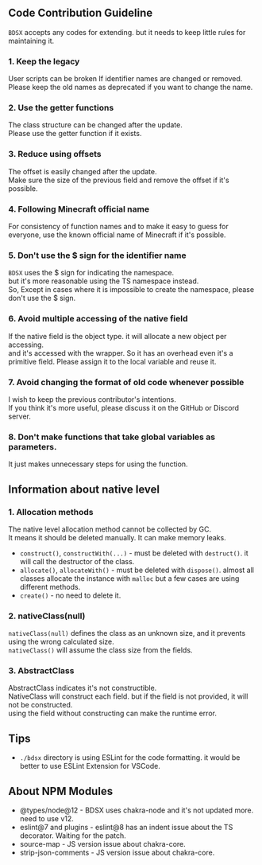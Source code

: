 ## Code Contribution Guideline
`BDSX` accepts any codes for extending. but it needs to keep little rules for maintaining it.

### 1. Keep the legacy
User scripts can be broken If identifier names are changed or removed.  
Please keep the old names as deprecated if you want to change the name.

### 2. Use the getter functions
The class structure can be changed after the update.  
Please use the getter function if it exists.

### 3. Reduce using offsets
The offset is easily changed after the update.  
Make sure the size of the previous field and remove the offset if it's possible.  

### 4. Following Minecraft official name
For consistency of function names and to make it easy to guess for everyone, use the known official name of Minecraft if it's possible.

### 5. Don't use the \$ sign for the identifier name
`BDSX` uses the \$ sign for indicating the namespace.  
but it's more reasonable using the TS namespace instead.  
So, Except in cases where it is impossible to create the namespace, please don't use the \$ sign.

### 6. Avoid multiple accessing of the native field
If the native field is the object type. it will allocate a new object per accessing.  
and it's accessed with the wrapper. So it has an overhead even it's a primitive field.
Please assign it to the local variable and reuse it.

### 7. Avoid changing the format of old code whenever possible
I wish to keep the previous contributor's intentions.  
If you think it's more useful, please discuss it on the GitHub or Discord server.

### 8. Don't make functions that take global variables as parameters.
It just makes unnecessary steps for using the function.

## Information about native level

### 1. Allocation methods
The native level allocation method cannot be collected by GC.  
It means it should be deleted manually. It can make memory leaks.  
* `construct()`, `constructWith(...)` - must be deleted with `destruct()`. it will call the destructor of the class.
* `allocate()`, `allocateWith()` - must be deleted with `dispose()`. almost all classes allocate the instance with `malloc` but a few cases are using different methods.
* `create()` - no need to delete it.

### 2. nativeClass(null) 
`nativeClass(null)` defines the class as an unknown size, and it prevents using the wrong calculated size.  
`nativeClass()` will assume the class size from the fields.

### 3. AbstractClass 
AbstractClass indicates it's not constructible.  
NativeClass will construct each field. but if the field is not provided, it will not be constructed.  
using the field without constructing can make the runtime error.

## Tips
* `./bdsx` directory is using ESLint for the code formatting. it would be better to use ESLint Extension for VSCode.

## About NPM Modules
* @types/node@12 - BDSX uses chakra-node and it's not updated more. need to use v12.
* eslint@7 and plugins - eslint@8 has an indent issue about the TS decorator. Waiting for the patch.
* source-map - JS version issue about chakra-core.
* strip-json-comments - JS version issue about chakra-core.
